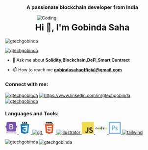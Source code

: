 <!-- [![MasterHead](https://blogger.googleusercontent.com/img/b/R29vZ2xl/AVvXsEgcDEVTM9VmJ8YLzXfgIdzleQYbDp_60mRF3uaX3qGIp20QITBiUg5uVWsR8uBofz28xOYr4_P2OSwZVkzZFsOBsjwxY2e2Cznc1Rfyyt6qYlDRtVwfHSwDIwQH2IvOcu5tXgzBTxdqIqQLl6b5qWGp33-CXrJ_9am5SgTlI82WnF-BoBrUDvwEuOwi/s16000/Link-Sharing_1200x630_Blockchain.jpg)] -->
<h3 align="center">A passionate blockchain developer from India</h3>
<image align="right" alt="Coding" width="400" src="https://cdn.dribbble.com/users/1162077/screenshots/3848914/programmer.gif">

<h1 align="center">Hi 👋, I'm Gobinda Saha</h1>

<p align="left"> <img src="https://komarev.com/ghpvc/?username=gtechgobinda&label=Profile%20views&color=0e75b6&style=flat" alt="gtechgobinda" /> </p>

<p align="left"> <a href="https://twitter.com/gtechgobinda" target="blank"><img src="https://img.shields.io/twitter/follow/gtechgobinda?logo=twitter&style=for-the-badge" alt="gtechgobinda" /></a> </p>

- 💬 Ask me about **Solidity,Blockchain,DeFi,Smart Contract**

- 📫 How to reach me **gobindasahaofficial@gmail.com**

<h3 align="left">Connect with me:</h3>
<p align="left">
<a href="https://twitter.com/gtechgobinda" target="blank"><img align="center" src="https://raw.githubusercontent.com/rahuldkjain/github-profile-readme-generator/master/src/images/icons/Social/twitter.svg" alt="gtechgobinda" height="30" width="40" /></a>
<a href="https://www.linkedin.com/in/gtechgobinda/" target="blank"><img align="center" src="https://raw.githubusercontent.com/rahuldkjain/github-profile-readme-generator/master/src/images/icons/Social/linked-in-alt.svg" alt="https://www.linkedin.com/in/gtechgobinda" height="30" width="40" /></a>
<a href="https://instagram.com/gtechgobinda" target="blank"><img align="center" src="https://raw.githubusercontent.com/rahuldkjain/github-profile-readme-generator/master/src/images/icons/Social/instagram.svg" alt="gtechgobinda" height="30" width="40" /></a>
</p>

<h3 align="left">Languages and Tools:</h3>
<p align="left"> <a href="https://getbootstrap.com" target="_blank" rel="noreferrer"> <img src="https://raw.githubusercontent.com/devicons/devicon/master/icons/bootstrap/bootstrap-plain-wordmark.svg" alt="bootstrap" width="40" height="40"/> </a> <a href="https://www.w3schools.com/css/" target="_blank" rel="noreferrer"> <img src="https://raw.githubusercontent.com/devicons/devicon/master/icons/css3/css3-original-wordmark.svg" alt="css3" width="40" height="40"/> </a> <a href="https://git-scm.com/" target="_blank" rel="noreferrer"> <img src="https://www.vectorlogo.zone/logos/git-scm/git-scm-icon.svg" alt="git" width="40" height="40"/> </a> <a href="https://www.w3.org/html/" target="_blank" rel="noreferrer"> <img src="https://raw.githubusercontent.com/devicons/devicon/master/icons/html5/html5-original-wordmark.svg" alt="html5" width="40" height="40"/> </a> <a href="https://www.adobe.com/in/products/illustrator.html" target="_blank" rel="noreferrer"> <img src="https://www.vectorlogo.zone/logos/adobe_illustrator/adobe_illustrator-icon.svg" alt="illustrator" width="40" height="40"/> </a> <a href="https://developer.mozilla.org/en-US/docs/Web/JavaScript" target="_blank" rel="noreferrer"> <img src="https://raw.githubusercontent.com/devicons/devicon/master/icons/javascript/javascript-original.svg" alt="javascript" width="40" height="40"/> </a> <a href="https://nodejs.org" target="_blank" rel="noreferrer"> <img src="https://raw.githubusercontent.com/devicons/devicon/master/icons/nodejs/nodejs-original-wordmark.svg" alt="nodejs" width="40" height="40"/> </a> <a href="https://www.photoshop.com/en" target="_blank" rel="noreferrer"> <img src="https://raw.githubusercontent.com/devicons/devicon/master/icons/photoshop/photoshop-line.svg" alt="photoshop" width="40" height="40"/> </a> <a href="https://tailwindcss.com/" target="_blank" rel="noreferrer"> <img src="https://www.vectorlogo.zone/logos/tailwindcss/tailwindcss-icon.svg" alt="tailwind" width="40" height="40"/> </a> </p>

<p><img align="left" src="https://github-readme-stats.vercel.app/api/top-langs?username=gtechgobinda&show_icons=true&locale=en&layout=compact" alt="gtechgobinda" /></p>

<p>&nbsp;<img align="center" src="https://github-readme-stats.vercel.app/api?username=gtechgobinda&show_icons=true&locale=en" alt="gtechgobinda" /></p>

